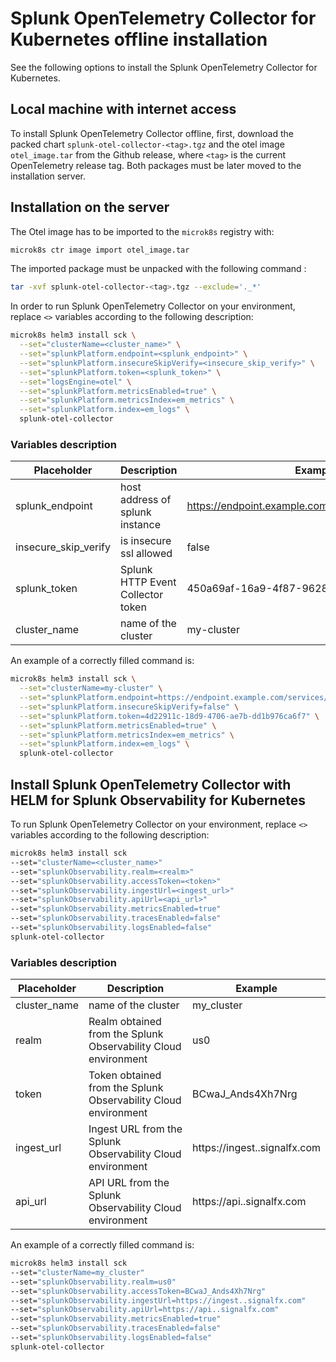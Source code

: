 # Splunk OpenTelemetry Collector for Kubernetes offline installation

See the following options to install the Splunk OpenTelemetry Collector for Kubernetes. 

## Local machine with internet access

To install Splunk OpenTelemetry Collector offline, first, download the packed chart `splunk-otel-collector-<tag>.tgz` and the otel image `otel_image.tar`
from the Github release, where `<tag>` is the current OpenTelemetry release tag. Both packages must be later moved to the installation server.

## Installation on the server
 
The Otel image has to be imported to the `microk8s` registry with:

```bash
microk8s ctr image import otel_image.tar 
```

The imported package must be unpacked with the following command :

```bash
tar -xvf splunk-otel-collector-<tag>.tgz --exclude='._*'
```

In order to run Splunk OpenTelemetry Collector on your environment, replace `<>` variables according to the following description:
```bash
microk8s helm3 install sck \
  --set="clusterName=<cluster_name>" \
  --set="splunkPlatform.endpoint=<splunk_endpoint>" \
  --set="splunkPlatform.insecureSkipVerify=<insecure_skip_verify>" \
  --set="splunkPlatform.token=<splunk_token>" \
  --set="logsEngine=otel" \
  --set="splunkPlatform.metricsEnabled=true" \
  --set="splunkPlatform.metricsIndex=em_metrics" \
  --set="splunkPlatform.index=em_logs" \
  splunk-otel-collector
```

### Variables description


| Placeholder   | Description  | Example  | 
|---|---|---|
| splunk_endpoint  | host address of splunk instance   | https://endpoint.example.com:8088/services/collector  |
| insecure_skip_verify  | is insecure ssl allowed | false |
| splunk_token | Splunk HTTP Event Collector token  | 450a69af-16a9-4f87-9628-c26f04ad3785  |
| cluster_name | name of the cluster | my-cluster |

An example of a correctly filled command is:
```bash
microk8s helm3 install sck \
  --set="clusterName=my-cluster" \
  --set="splunkPlatform.endpoint=https://endpoint.example.com/services/collector" \
  --set="splunkPlatform.insecureSkipVerify=false" \
  --set="splunkPlatform.token=4d22911c-18d9-4706-ae7b-dd1b976ca6f7" \
  --set="splunkPlatform.metricsEnabled=true" \
  --set="splunkPlatform.metricsIndex=em_metrics" \
  --set="splunkPlatform.index=em_logs" \
  splunk-otel-collector
```

## Install Splunk OpenTelemetry Collector with HELM for Splunk Observability for Kubernetes

To run Splunk OpenTelemetry Collector on your environment, replace `<>` variables according to the following description:

```bash
microk8s helm3 install sck
--set="clusterName=<cluster_name>"
--set="splunkObservability.realm=<realm>"
--set="splunkObservability.accessToken=<token>"
--set="splunkObservability.ingestUrl=<ingest_url>"
--set="splunkObservability.apiUrl=<api_url>"
--set="splunkObservability.metricsEnabled=true"
--set="splunkObservability.tracesEnabled=false"
--set="splunkObservability.logsEnabled=false"
splunk-otel-collector
```

### Variables description


| Placeholder   | Description  | Example  | 
|---|---|---|
| cluster_name  | name of the cluster | my_cluster |
| realm | Realm obtained from the Splunk Observability Cloud environment  | us0  |
| token | Token obtained from the Splunk Observability Cloud environment  | BCwaJ_Ands4Xh7Nrg |
| ingest_url | Ingest URL from the Splunk Observability Cloud environment | https://ingest..signalfx.com |
| api_url | API URL from the Splunk Observability Cloud environment  | https://api..signalfx.com |

An example of a correctly filled command is:
```bash
microk8s helm3 install sck 
--set="clusterName=my_cluster"
--set="splunkObservability.realm=us0"
--set="splunkObservability.accessToken=BCwaJ_Ands4Xh7Nrg"
--set="splunkObservability.ingestUrl=https://ingest..signalfx.com"
--set="splunkObservability.apiUrl=https://api..signalfx.com"
--set="splunkObservability.metricsEnabled=true"
--set="splunkObservability.tracesEnabled=false"
--set="splunkObservability.logsEnabled=false"
splunk-otel-collector
```
